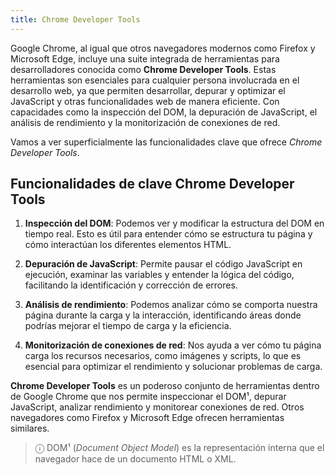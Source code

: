 ```yaml
---
title: Chrome Developer Tools
---
```

Google Chrome, al igual que otros navegadores modernos como Firefox y Microsoft Edge, incluye una suite integrada de herramientas para desarrolladores conocida como **Chrome Developer Tools**. Estas herramientas son esenciales para cualquier persona involucrada en el desarrollo web, ya que permiten desarrollar, depurar y optimizar el JavaScript y otras funcionalidades web de manera eficiente. Con capacidades como la inspección del DOM, la depuración de JavaScript, el análisis de rendimiento y la monitorización de conexiones de red.

Vamos a ver superficialmente las funcionalidades clave que ofrece _Chrome Developer Tools_.

## Funcionalidades de clave Chrome Developer Tools

1. **Inspección del DOM**: Podemos ver y modificar la estructura del DOM en tiempo real. Esto es útil para entender cómo se estructura tu página y cómo interactúan los diferentes elementos HTML.
    
2. **Depuración de JavaScript**: Permite pausar el código JavaScript en ejecución, examinar las variables y entender la lógica del código, facilitando la identificación y corrección de errores.
    
3. **Análisis de rendimiento**: Podemos analizar cómo se comporta nuestra página durante la carga y la interacción, identificando áreas donde podrías mejorar el tiempo de carga y la eficiencia.
    
4. **Monitorización de conexiones de red**: Nos ayuda a ver cómo tu página carga los recursos necesarios, como imágenes y scripts, lo que es esencial para optimizar el rendimiento y solucionar problemas de carga.

**Chrome Developer Tools** es un poderoso conjunto de herramientas dentro de Google Chrome que nos permite inspeccionar el DOM¹, depurar JavaScript, analizar rendimiento y monitorear conexiones de red. Otros navegadores como Firefox y Microsoft Edge ofrecen herramientas similares.

> ⓘ DOM¹ (_Document Object Model_) es la representación interna que el navegador hace de un documento HTML o XML.

